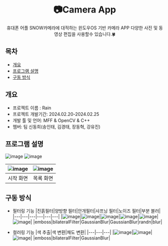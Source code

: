 <div align="center">
<h1>📷Camera App</h1>
휴대폰 어플 SNOW카메라에 대적하는 윈도우OS 기반 카메라 APP 다양한 사진 및 동영상 편집을 사용할수 있습니다.🍀 
</div>

## 목차
  - [개요](#개요) 
  - [프로그램 설명](#프로그램-설명)
  - [구동 방식](#구동-방식)

## 개요
- 프로젝트 이름 : Rain
- 프로젝트 개발기간: 2024.02.20-2024.02.25
- 개발 툴 및 언어: MFF & OpenCV & C++
- 멤버: 팀 신동희(송인태, 김경태, 장동혁, 강유진)

## 프로그램 설명
![image](https://github.com/dlsxo1023/CameraApp_Project_MFC/assets/149138829/be0d4580-5b66-4e31-872c-8c6d2b425e3d)
![image](https://github.com/dlsxo1023/CameraApp_Project_MFC/assets/149138829/5939497c-c3db-4661-afbf-7ab2ad945cb2)

|![image](https://github.com/dlsxo1023/CameraApp_Project_MFC/assets/149138829/a4686954-b015-4d51-bea4-0465ef85b1c1)|![image](https://github.com/dlsxo1023/CameraApp_Project_MFC/assets/149138829/9d7447fb-d5bd-45c5-b563-50994a8e3f1c)|
|:---:|:---:|
|시작 화면|목록 화면|


## 구동 방식
- 필터링 기능 
|진흙필터|양방향 필터|안개필터|샤프닝 필터|노이즈 필터|부분 블러|
|---|---|---|---|---|---|
|![image](https://github.com/dlsxo1023/CameraApp_Project_MFC/assets/149138829/d24cb4dc-c614-4734-b9f7-1d18258b679a)|![image](https://github.com/dlsxo1023/CameraApp_Project_MFC/assets/149138829/a983a507-9713-42ba-a6dd-ca93b99d566b)|![image](https://github.com/dlsxo1023/CameraApp_Project_MFC/assets/149138829/64a5b2b0-2955-4775-afe8-8c39f3fcca6a)|![image](https://github.com/dlsxo1023/CameraApp_Project_MFC/assets/149138829/0bb62c63-8ac2-4a47-b575-af62fc488e2e)|![image](https://github.com/dlsxo1023/CameraApp_Project_MFC/assets/149138829/a9cc22d7-c629-4314-8588-6551d63db8f6)|![image](https://github.com/dlsxo1023/CameraApp_Project_MFC/assets/149138829/f2dc3e94-1055-4172-a229-e8f3b6b65f96)|
|emboss|bilateralFilter|GaussianBlur|GaussianBlur|randn|blur|

- 컬러링 기능
|색 추출|색 변환|채도 변환|
|---|---|---|
|![image](https://github.com/dlsxo1023/CameraApp_Project_MFC/assets/149138829/a526c71d-1c9a-45ef-8e12-3847b355a74c)|![image](https://github.com/dlsxo1023/CameraApp_Project_MFC/assets/149138829/4e683a5d-3a83-459f-9cb0-71272aac970a)|![image](https://github.com/dlsxo1023/CameraApp_Project_MFC/assets/149138829/bf3e7a96-19e0-4056-80ca-e88c7db2419e)|
|emboss|bilateralFilter|GaussianBlur|

























